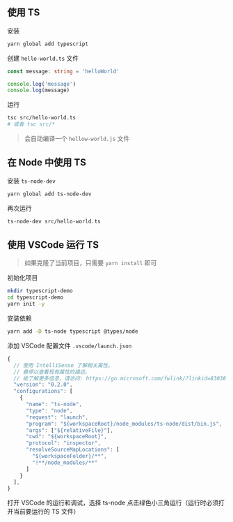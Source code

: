 ## 使用 TS

安装

```sh
yarn global add typescript
```

创建 `hello-world.ts` 文件

```ts
const message: string = 'helloWorld'

console.log('message')
console.log(message)
```

运行

```sh
tsc src/hello-world.ts
# 或者 tsc src/*
```

> 会自动编译一个 `hellow-world.js` 文件

## 在 Node 中使用 TS

安装 `ts-node-dev`

```sh
yarn global add ts-node-dev
```

再次运行

```sh
ts-node-dev src/hello-world.ts
```

## 使用 VSCode 运行 TS

> 如果克隆了当前项目，只需要 `yarn install` 即可

初始化项目

```sh
mkdir typescript-demo
cd typescript-demo
yarn init -y
```

安装依赖

```sh
yarn add -D ts-node typescript @types/node
```

添加 VSCode 配置文件 `.vscode/launch.json`

```js
{
  // 使用 IntelliSense 了解相关属性。 
  // 悬停以查看现有属性的描述。
  // 欲了解更多信息，请访问: https://go.microsoft.com/fwlink/?linkid=830387
  "version": "0.2.0",
  "configurations": [
    {
      "name": "ts-node",
      "type": "node",
      "request": "launch",
      "program": "${workspaceRoot}/node_modules/ts-node/dist/bin.js",
      "args": ["${relativeFile}"],
      "cwd": "${workspaceRoot}",
      "protocol": "inspector",
      "resolveSourceMapLocations": [
        "${workspaceFolder}/**",
        "!**/node_modules/**"
      ]
    }
  ],
}
```

打开 VSCode 的运行和调试，选择 ts-node 点击绿色小三角运行（运行时必须打开当前要运行的 TS 文件）


